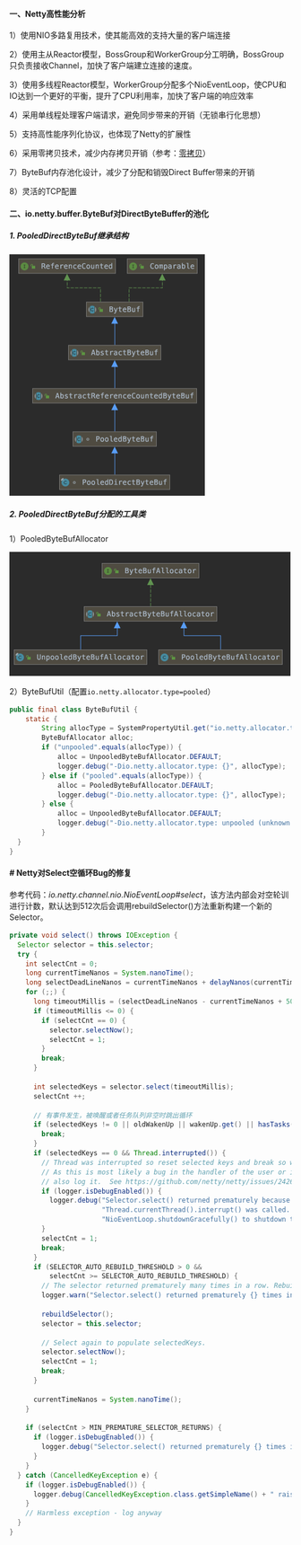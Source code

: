 #### 一、Netty高性能分析

1）使用NIO多路复用技术，使其能高效的支持大量的客户端连接

2）使用主从Reactor模型，BossGroup和WorkerGroup分工明确，BossGroup只负责接收Channel，加快了客户端建立连接的速度。

3）使用多线程Reactor模型，WorkerGroup分配多个NioEventLoop，使CPU和IO达到一个更好的平衡，提升了CPU利用率，加快了客户端的响应效率

4）采用单线程处理客户端请求，避免同步带来的开销（无锁串行化思想）

5）支持高性能序列化协议，也体现了Netty的扩展性

6）采用零拷贝技术，减少内存拷贝开销（参考：[零拷贝](../8.linux/2.零拷贝.md)）

7）ByteBuf内存池化设计，减少了分配和销毁Direct Buffer带来的开销

8）灵活的TCP配置

#### 二、io.netty.buffer.ByteBuf对DirectByteBuffer的池化

##### 1. PooledDirectByteBuf继承结构

<img src="../../src/main/resources/picture/image-20210206212022073.png" alt="image-20210206212022073" style="zoom:50%;" />

##### 2. PooledDirectByteBuf分配的工具类

1）PooledByteBufAllocator

<img src="../../src/main/resources/picture/image-20210206120830201.png" alt="image-20210206120830201" style="zoom:50%;" />

2）ByteBufUtil（配置`io.netty.allocator.type=pooled`）

```java
public final class ByteBufUtil {				
	static {
        String allocType = SystemPropertyUtil.get("io.netty.allocator.type", "unpooled").toLowerCase(Locale.US).trim();
        ByteBufAllocator alloc;
        if ("unpooled".equals(allocType)) {
            alloc = UnpooledByteBufAllocator.DEFAULT;
            logger.debug("-Dio.netty.allocator.type: {}", allocType);
        } else if ("pooled".equals(allocType)) {
            alloc = PooledByteBufAllocator.DEFAULT;
            logger.debug("-Dio.netty.allocator.type: {}", allocType);
        } else {
            alloc = UnpooledByteBufAllocator.DEFAULT;
            logger.debug("-Dio.netty.allocator.type: unpooled (unknown: {})", allocType);
        }
  }
}
```

#### # Netty对Select空循环Bug的修复

参考代码：*io.netty.channel.nio.NioEventLoop#select*，该方法内部会对空轮训进行计数，默认达到512次后会调用rebuildSelector()方法重新构建一个新的Selector。

```java
private void select() throws IOException {
  Selector selector = this.selector;
  try {
    int selectCnt = 0;
    long currentTimeNanos = System.nanoTime();
    long selectDeadLineNanos = currentTimeNanos + delayNanos(currentTimeNanos);
    for (;;) {
      long timeoutMillis = (selectDeadLineNanos - currentTimeNanos + 500000L) / 1000000L;
      if (timeoutMillis <= 0) {
        if (selectCnt == 0) {
          selector.selectNow();
          selectCnt = 1;
        }
        break;
      }

      int selectedKeys = selector.select(timeoutMillis);
      selectCnt ++;
			
      // 有事件发生，被唤醒或者任务队列非空时跳出循环
      if (selectedKeys != 0 || oldWakenUp || wakenUp.get() || hasTasks()) {
        break;
      }
      if (selectedKeys == 0 && Thread.interrupted()) {
        // Thread was interrupted so reset selected keys and break so we not run into a busy loop.
        // As this is most likely a bug in the handler of the user or it's client library we will
        // also log it.  See https://github.com/netty/netty/issues/2426
        if (logger.isDebugEnabled()) {
          logger.debug("Selector.select() returned prematurely because " +
                       "Thread.currentThread().interrupt() was called. Use " +
                       "NioEventLoop.shutdownGracefully() to shutdown the NioEventLoop.");
        }
        selectCnt = 1;
        break;
      }
      if (SELECTOR_AUTO_REBUILD_THRESHOLD > 0 &&
          selectCnt >= SELECTOR_AUTO_REBUILD_THRESHOLD) {
        // The selector returned prematurely many times in a row. Rebuild the selector to work around the problem.
        logger.warn("Selector.select() returned prematurely {} times in a row; rebuilding selector.", selectCnt);

        rebuildSelector();
        selector = this.selector;

        // Select again to populate selectedKeys.
        selector.selectNow();
        selectCnt = 1;
        break;
      }

      currentTimeNanos = System.nanoTime();
    }

    if (selectCnt > MIN_PREMATURE_SELECTOR_RETURNS) {
      if (logger.isDebugEnabled()) {
        logger.debug("Selector.select() returned prematurely {} times in a row.", selectCnt - 1);
      }
    }
  } catch (CancelledKeyException e) {
    if (logger.isDebugEnabled()) {
      logger.debug(CancelledKeyException.class.getSimpleName() + " raised by a Selector - JDK bug?", e);
    }
    // Harmless exception - log anyway
  }
}
```

